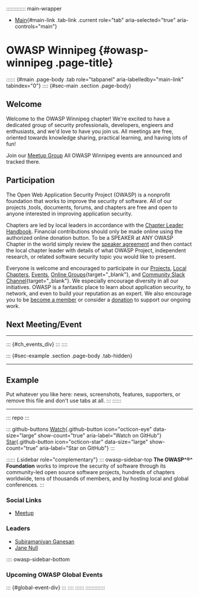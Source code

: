::::::::::::: main-wrapper
- [Main](#div-main){#main-link .tab-link .current role="tab"
  aria-selected="true" aria-controls="main"}

# OWASP Winnipeg {#owasp-winnipeg .page-title}

:::::: {#main .page-body .tab role="tabpanel" aria-labelledby="main-link" tabindex="0"}
:::: {#sec-main .section .page-body}
## Welcome

Welcome to the OWASP Winnipeg chapter! We're excited to have a dedicated
group of security professionals, developers, engieers and enthusiasts,
and we'd love to have you join us. All meetings are free, oriented
towards knowledge sharing, practical learning, and having lots of fun!

Join our [Meetup Group](https://www.meetup.com/owasp-winnipeg-chapter/)
All OWASP Winnipeg events are announced and tracked there.

## Participation

The Open Web Application Security Project (OWASP) is a nonprofit
foundation that works to improve the security of software. All of our
projects ,tools, documents, forums, and chapters are free and open to
anyone interested in improving application security.

Chapters are led by local leaders in accordance with the [Chapter Leader
Handbook](../www-policy/rules-of-procedure/chapter-handbook.html).
Financial contributions should only be made online using the authorized
online donation button. To be a SPEAKER at ANY OWASP Chapter in the
world simply review the [speaker
agreement](../www-policy/speaker-agreement.html) and then contact the
local chapter leader with details of what OWASP Project, independent
research, or related software security topic you would like to present.

Everyone is welcome and encouraged to participate in our
[Projects](../projects/index.html), [Local
Chapters](../chapters/index.html), [Events](../events/index.html),
[Online
Groups](https://groups.google.com/a/owasp.com/){target="_blank"}, and
[Community Slack Channel](https://owasp.slack.com/){target="_blank"}. We
especially encourage diversity in all our initiatives. OWASP is a
fantastic place to learn about application security, to network, and
even to build your reputation as an expert. We also encourage you to be
[become a member](../membership) or consider a
[donation](../donate/index.html) to support our ongoing work.

## Next Meeting/Event

------------------------------------------------------------------------

::: {#ch_events_div}
:::
::::

::: {#sec-example .section .page-body .tab-hidden}

------------------------------------------------------------------------

## Example

Put whatever you like here: news, screenshots, features, supporters, or
remove this file and don't use tabs at all.
:::
::::::

------------------------------------------------------------------------

::: repo
:::

::: github-buttons
[Watch](https://github.com/owasp/www-chapter-winnipeg/subscription){.github-button
icon="octicon-eye" data-size="large" show-count="true"
aria-label="Watch on GitHub"}
[Star](https://github.com/owasp/www-chapter-winnipeg){.github-button
icon="octicon-star" data-size="large" show-count="true"
aria-label="Star on GitHub"}
:::

:::::: {.sidebar role="complementary"}
::: owasp-sidebar-top
**The OWASP^®^ Foundation** works to improve the security of software
through its community-led open source software projects, hundreds of
chapters worldwide, tens of thousands of members, and by hosting local
and global conferences.
:::

### Social Links

- [Meetup](https://www.meetup.com/owasp-winnipeg-chapter/)

### Leaders

- [Subiramaniyan
  Ganesan](../cdn-cgi/l/email-protection.html#146761767d667579757a7d6d757a3a73757a7167757a547b637567643a7b6673)
- [Jane
  Null](../cdn-cgi/l/email-protection.html#9af0fbf4ffb4f4eff6f6daf5edfbe9eab4f5e8fd)

:::: owasp-sidebar-bottom
### Upcoming OWASP Global Events

::: {#global-event-div}
:::
::::
::::::
:::::::::::::
